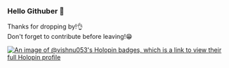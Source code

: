 ### Hello Githuber 👋

Thanks for dropping by!👌
<br/>
Don't forget to contribute before leaving!😁

[![An image of @vishnu053's Holopin badges, which is a link to view their full Holopin profile](https://holopin.me/vishnu053)](https://holopin.io/@vishnu053)


